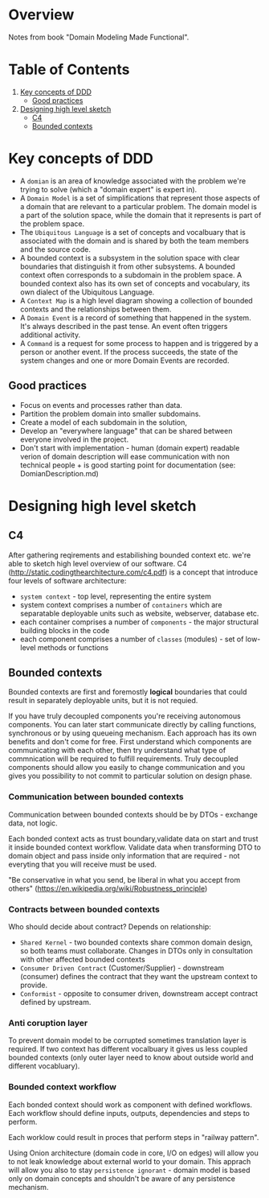 # Overview 
Notes from book "Domain Modeling Made Functional".

# Table of Contents
1. [Key concepts of DDD](#key-concepts)
    - [Good practices](#good-practices)
2. [Designing high level sketch](#architecture-sketch)
    - [C4](#c4)
    - [Bounded contexts](#bounded-contexts)


<a name="key-concepts"></a>
# Key concepts of DDD 
- A `domian` is an area of knowledge associated with the problem we're trying to solve (which a "domain expert" is expert in).
- A `Domain Model` is a set of simplifications that represent those aspects of a domain that are relevant to a particular problem. The domain model is a part of the solution space, while the domain that it represents is part of the problem space.
- The `Ubiquitous Language` is a set of concepts and vocalbuary that is associated with the domain and is shared by both the team members and the source code.
- A bounded context is a subsystem in the solution space with clear boundaries that distinguish it from other subsystems. A bounded context often corresponds to a subdomain in the problem space. A bounded context also has its own set of concepts and vocabulary, its own dialect of the Ubiquitous Language.
- A `Context Map` is a high level diagram showing a collection of bounded contexts and the relationships between them.
- A `Domain Event` is a record of something that happened in the system. It's always described in the past tense. An event often triggers additional activity.
- A `Command` is a request for some process to happen and is triggered by a person or another event. If the process succeeds, the state of the system changes and one or more Domain Events are recorded.

<a name="good-practices"></a>
## Good practices 
- Focus on events and processes rather than data.
- Partition the problem domain into smaller subdomains.
- Create a model of each subdomain in the solution,
- Develop an "everywhere language" that can be shared between everyone involved in the project.
- Don't start with implementation - human (domain expert) readable verion of domain description will ease communication with non technical people + is good starting point for documentation (see: DomianDescription.md)

<a name="architecture-sketch"></a>
# Designing high level sketch 

<a name="c4"></a>
## C4
After gathering reqirements and estabilishing bounded context etc. we're able to sketch high level overview of our software.
C4 (http://static.codingthearchitecture.com/c4.pdf) is a concept that introduce four levels of software architecture:
- `system context` - top level, representing the entire system
- system context comprises a number of `containers` which are separatable deployable units such as website, webserver, database etc.
- each container comprises a number of `components` - the major structural building blocks in the code
- each component comprises a number of `classes` (modules) - set of low-level methods or functions

<a name="bounded-contexts"></a>
## Bounded contexts
Bounded contexts are first and foremostly **logical** boundaries that could result in separately deployable units, but it is not requied.

If you have truly decoupled components you're receiving autonomous components. You can later start communicate directly by calling functions, synchronous or by using queueing mechanism. Each approach has its own benefits and don't come for free. First understand which components are communicating with each other, then try understand what type of commnication will be required to fulfill requirements. Truly decoupled components should allow you easily to change communication and you gives you possibility to not commit to particular solution on design phase.

### Communication between bounded contexts
Communication between bounded contexts should be by DTOs - exchange data, not logic.

Each bonded context acts as trust boundary,validate data on start and trust it inside bounded context workflow. Validate data when transforming DTO to domain object and pass inside only information that are required - not everyting that you will receive must be used. 

"Be conservative in what you send, be liberal in what you accept from others" (https://en.wikipedia.org/wiki/Robustness_principle)

### Contracts between bounded contexts
Who should decide about contract? Depends on relationship:
- `Shared Kernel` - two bounded contexts share common domain design, so both teams must collaborate. Changes in DTOs only in consultation with other affected bounded contexts
- `Consumer Driven Contract` (Customer/Supplier) - downstream (consumer) defines the contract that they want the upstream context to provide.
- `Conformist` - opposite to consumer driven, downstream accept contract defined by upstream.

### Anti coruption layer
To prevent domain model to be corrupted sometimes translation layer is required. If two context has different vocalbuary it gives us less coupled bounded contexts (only outer layer need to know about outside world and different vocabluary).

### Bounded context workflow

Each bonded context should work as component with defined workflows. Each workflow should define inputs, outputs, dependencies and steps to perform.

Each worklow could result in proces that perform steps in "railway pattern".

Using Onion architecture (domain code in core, I/O on edges) will allow you to not leak knowledge about external world to your domain. This apprach will allow you also to stay `persistence ignorant` - domain model is based only on domain concepts and shouldn't be aware of any persistence mechanism.
